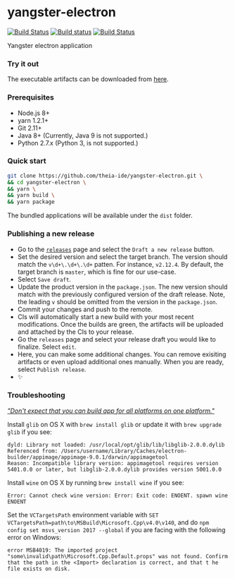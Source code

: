 # yangster-electron
[![Build Status](https://travis-ci.org/tudo75/yangster-electron.svg?branch=master)](https://travis-ci.org/tudo75/yangster-electron)
[![Build status](https://ci.appveyor.com/api/projects/status/q30lyld3gydwgp2n/branch/master?svg=true)](https://ci.appveyor.com/project/tudo75/yangster-electron/branch/master)
[![Build Status](https://dev.azure.com/tudo750416/tudo75/_apis/build/status/tudo75.yangster-electron?branchName=master)](https://dev.azure.com/tudo750416/tudo75/_build/latest?definitionId=1&branchName=master)

Yangster electron application

### Try it out
The executable artifacts can be downloaded from [here](https://github.com/theia-ide/yangster-electron/releases/latest).

### Prerequisites
 - Node.js 8+
 - yarn 1.2.1+
 - Git 2.11+
 - Java 8+ (Currently, Java 9 is not supported.)
 - Python 2.7.x (Python 3, is not supported.)

### Quick start
```bash
git clone https://github.com/theia-ide/yangster-electron.git \
&& cd yangster-electron \
&& yarn \
&& yarn build \
&& yarn package
```

The bundled applications will be available under the `dist` folder.

### Publishing a new release
 - Go to the [`releases`](https://github.com/theia-ide/yangster-electron/releases) page and select the `Draft a new release` button.
 - Set the desired version and select the target branch. The version should match the `v\d+\.\d+\.\d+` patten. For instance, `v2.12.4`. By default, the target branch is `master`, which is fine for our use-case.
 - Select `Save draft`.
 - Update the product version in the `package.json`. The new version should match with the previously configured version of the draft release. Note, the leading `v` should be omitted from the version in the `package.json`.
 - Commit your changes and push to the remote.
 - CIs will automatically start a new build with your most recent modifications. Once the builds are green, the artifacts will be uploaded and attached by the CIs to your release.
 - Go the `releases` page and select your release draft you would like to finalize. Select `edit`.
 - Here, you can make some additional changes. You can remove exisiting artifacts or even upload additional ones manually. When you are ready, select `Publish release`. 
 - :sparkles:

### Troubleshooting

[_"Don't expect that you can build app for all platforms on one platform."_](https://www.electron.build/multi-platform-build)

Install `glib` on OS X with `brew install glib` or update it with `brew upgrade glib` if you see:
```
dyld: Library not loaded: /usr/local/opt/glib/lib/libglib-2.0.0.dylib
Referenced from: /Users/username/Library/Caches/electron-builder/appimage/appimage-9.0.1/darwin/appimagetool
Reason: Incompatible library version: appimagetool requires version 5401.0.0 or later, but libglib-2.0.0.dylib provides version 5001.0.0
```

Install `wine` on OS X by running `brew install wine` if you see:
```
Error: Cannot check wine version: Error: Exit code: ENOENT. spawn wine ENOENT
```

Set the `VCTargetsPath` environment variable with `SET VCTargetsPath=path\to\MSBuild\Microsoft.Cpp\v4.0\v140`, and do `npm config set msvs_version 2017 --global` if you are facing with the following error on Windows:

```
error MSB4019: The imported project "some\invalid\path\Microsoft.Cpp.Default.props" was not found. Confirm that the path in the <Import> declaration is correct, and that t he file exists on disk.
```

